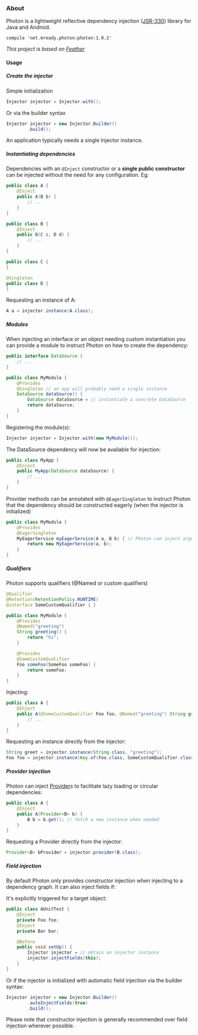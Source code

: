 ### About

Photon is a lightweight reflective dependency injection ([JSR-330](https://jcp.org/en/jsr/detail?id=330 "JSR-330"))
library for Java and Android.

```gladle
compile 'net.mready.photon:photon:1.0.2'
```

*This project is based on [Feather](http://zsoltherpai.github.io/feather)*


#### Usage

##### Create the injector

Simple initialization
```java
Injector injector = Injector.with();
```

Or via the builder syntax
```java
Injector injector = new Injector.Builder()
        .build();
```

An application typically needs a single Injector instance.


##### Instantiating dependencies

Dependencies with an `@Inject` constructor or a **single public constructor** 
can be injected without the need for any configuration. Eg:

```java
public class A {
    @Inject
    public A(B b) {
        // ...
    }
}

public class B {
    @Inject
    public B(C c, D d) {
        // ...
    }
}

public class C {
}

@Singleton
public class D {
}
```

Requesting an instance of A:
```java
A a = injector.instance(A.class);
```


##### Modules

When injecting an interface or an object needing custom instantiation you can provide a module to instruct Photon on
how to create the dependency:

```java
public interface DataSource {
    // ...
}

public class MyModule {
    @Provides
    @Singleton // an app will probably need a single instance 
    DataSource dataSource() {
        DataSource dataSource = // instantiate a concrete DataSource
        return dataSource;
    }
}
```

Registering the module(s):

```java
Injector injector = Injector.with(new MyModule());
```

The DataSource dependency will now be available for injection:

```java
public class MyApp {
    @Inject 
    public MyApp(DataSource dataSource) {
        // ...
    }
}
```


Provider methods can be annotated with `@EagerSingleton` to instruct Photon that the dependency should be constructed 
eagerly (when the injector is initialized)

```java
public class MyModule {
    @Provides
    @EagerSingleton
    MyEagerService myEagerService(A a, B b) { // Photon can inject arguments in provider methods
        return new MyEagerService(a, b); 
    }
}
```


##### Qualifiers

Photon supports qualifiers (@Named or custom qualifiers)

```java
@Qualifier
@Retention(RetentionPolicy.RUNTIME)
@interface SomeCustomQualifier { }

public class MyModule {
    @Provides
    @Named("greeting")
    String greeting() {
        return "hi";
    }

    @Provides
    @SomeCustomQualifier
    Foo someFoo(SomeFoo someFoo) {
        return someFoo;
    }
}
```

Injecting:

```java
public class A {
    @Inject
    public A(@SomeCustomQualifier Foo foo, @Named("greeting") String greet) {
        // ...
    }
}
```

Requesting an instance directly from the injector:

```java
String greet = injector.instance(String.class, "greeting");
Foo foo = injector.instance(Key.of(Foo.class, SomeCustomQualifier.class));
```


##### Provider injection

Photon can inject [Provider](https://docs.oracle.com/javaee/6/api/javax/inject/Provider.html)s  to facilitate lazy loading 
or circular dependencies:

```java
public class A {
    @Inject
    public A(Provider<B> b) {
        B b = b.get(); // fetch a new instance when needed
    }
}
```

Requesting a Provider directly from the injector:

```java
Provider<B> bProvider = injector.provider(B.class);
```


##### Field injection

By default Photon only provides constructor injection when injecting to a dependency graph. 
It can also inject fields if:
 
It's explicitly triggered for a target object: 

```java
public class AUnitTest {
    @Inject
    private Foo foo;
    @Inject
    private Bar bar;

    @Before
    public void setUp() {
        Injector injector = // obtain an injector instance
        injector.injectFields(this);
    }
}
```

Or if the injector is initialized with automatic field injection via the builder syntax:

```java
Injector injector = new Injector.Builder()
        .autoInjectFields(true)
        .build();
```

Please note that constructor injection is generally recommended over field injection wherever possible.  
